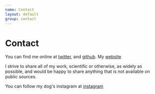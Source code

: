 ```yaml
---
name: Contact
layout: default
group: contact
---
```


<h1 class="page-header text-center"> Contact </h1>

You can find me online at [twitter](http://twitter.com/juanonyme), and [github](http://github.com/angueyraNIH). My [website](http://angueyraNIH.github.io)

I strive to share all of my work, scientific or otherwise, as widely as possible, and would be happy to share anything that is not available on public sources. 

You can follow my dog's instagram at [instagram](https://instagram.com/bowie.brite)
